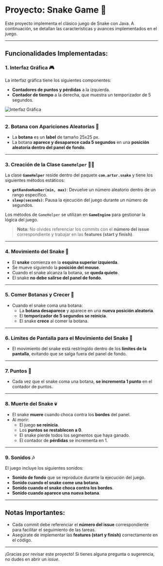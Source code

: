 # Proyecto: Snake Game 🐍

Este proyecto implementa el clásico juego de Snake con Java. A continuación, se detallan las características y avances implementados en el juego.

---

## Funcionalidades Implementadas:

### 1. **Interfaz Gráfica** 🎮
La interfaz gráfica tiene los siguientes componentes:

- **Contadores de puntos y pérdidas** a la izquierda.
- **Contador de tiempo** a la derecha, que muestra un temporizador de 5 segundos.

![Interfaz Gráfica](https://github.com/user-attachments/assets/30cf5e48-7dd3-4e57-9725-a5b93880b95c)

---

### 2. **Botana con Apariciones Aleatorias** 🍏
- La **botana** es un **label** de tamaño 25x25 px.
- La botana **aparece y desaparece cada 5 segundos** en una **posición aleatoria dentro del panel de fondo**.

---

### 3. **Creación de la Clase `GameHelper`** 🧑‍💻
La clase **`GameHelper`** reside dentro del paquete **`com.artur.snake`** y tiene los siguientes métodos estáticos:

- **`getRandomNumber(min, max)`**: Devuelve un número aleatorio dentro de un rango específico.
- **`sleep(seconds)`**: Pausa la ejecución del juego durante un número de segundos.

Los métodos de `GameHelper` se utilizan en **`GameEngine`** para gestionar la lógica del juego.

> **Nota:** No olvides referenciar los commits con el **número del issue** correspondiente y trabajar en las **features (start y finish)**.

---

### 4. **Movimiento del Snake** 🐍
- El **snake** comienza en la **esquina superior izquierda**.
- Se mueve siguiendo la **posición del mouse**.
- Cuando el snake alcanza la botana, se **queda quieto**.
- El snake **no debe salirse del panel de fondo**.

---

### 5. **Comer Botanas y Crecer** 🍎
- Cuando el snake coma una botana:
  - La **botana desaparece** y aparece en una **nueva posición aleatoria**.
  - El **temporizador de 5 segundos se reinicia**.
  - El snake **crece** al comer la botana.

---

### 6. **Límites de Pantalla para el Movimiento del Snake** 📏
- El movimiento del snake está restringido dentro de los **límites de la pantalla**, evitando que se salga fuera del panel de fondo.

---

### 7. **Puntos** 🎯
- Cada vez que el snake coma una botana, **se incrementa 1 punto** en el contador de puntos.

---

### 8. **Muerte del Snake** 💀
- El snake **muere** cuando choca contra los **bordes** del panel.
- Al morir:
  - El juego **se reinicia**.
  - Los **puntos se restablecen a 0**.
  - El snake pierde todos los segmentos que haya ganado.
  - El contador de **pérdidas** se incrementa en 1.

---

### 9. **Sonidos** 🎶
El juego incluye los siguientes sonidos:

- **Sonido de fondo** que se reproduce durante la ejecución del juego.
- **Sonido cuando el snake come una botana**.
- **Sonido cuando el snake choca contra los bordes**.
- **Sonido cuando aparece una nueva botana**.

---

## Notas Importantes:
- Cada commit debe referenciar el **número del issue** correspondiente para facilitar el seguimiento de las tareas.
- Asegúrate de implementar las **features (start y finish)** correctamente en el código.

---

¡Gracias por revisar este proyecto! Si tienes alguna pregunta o sugerencia, no dudes en abrir un *issue*.
